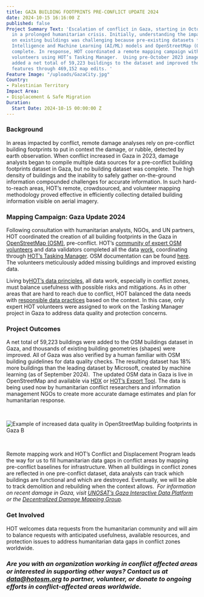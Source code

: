 ```yaml
---
title: GAZA BUILDING FOOTPRINTS PRE-CONFLICT UPDATE 2024
date: 2024-10-15 16:16:00 Z
published: false
Project Summary Text: 'Escalation of conflict in Gaza, starting in October 2023, resulted
  in a prolonged humanitarian crisis. Initially, understanding the impact of the conflict
  on existing buildings was challenging because pre-existing datasets from Artificial
  Intelligence and Machine Learning (AI/ML) models and OpenStreetMap (OSM)  were not
  complete. In response, HOT coordinated a remote mapping campaign with expert OSM
  volunteers using HOT’s Tasking Manager.  Using pre-October 2023 imagery, this effort
  added a net total of 59,223 buildings to the dataset and improved thousands of existing
  features through 469,152 map edits. '
Feature Image: "/uploads/GazaCity.jpg"
Country:
- Palestinian Territory
Impact Area:
- Displacement & Safe Migration
Duration:
  Start Date: 2024-10-15 00:00:00 Z
---
```


### Background

In areas impacted by conflict, remote damage analyses rely on pre-conflict building footprints to put in context the damage, or rubble, detected by earth observation. When conflict increased in Gaza in 2023, damage analysts began to compile multiple data sources for a pre-conflict building footprints dataset in Gaza, but no building dataset was complete.  The high density of buildings and the inability to safely gather on-the-ground information compounded challenges for accurate information. In such hard-to-reach areas, HOT’s remote, crowdsourced, and volunteer mapping methodology proved effective in efficiently collecting detailed building information visible on aerial imagery.


### Mapping Campaign: Gaza Update 2024

Following consultation with humanitarian analysts, NGOs, and UN partners, HOT coordinated the creation of all building footprints in the Gaza in [OpenStreetMap \(OSM\)](https://www.openstreetmap.org/), pre-conflict. HOT’s [community of expert OSM volunteers](https://www.hotosm.org/community/) and data validators completed all the data [work](https://wiki.openstreetmap.org/wiki/Gaza_Update_2024), coordinating through [HOT’s Tasking Manager](https://tasks.hotosm.org/). OSM documentation can be found [here](https://wiki.openstreetmap.org/wiki/Gaza_Update_2024). The volunteers meticulously added missing buildings and improved existing data. 

Living by[HOT’s data principles](https://www.hotosm.org/tools-and-data/data-principles/), all data work, especially in conflict zones, must balance usefulness with possible risks and mitigations. As in other areas that are hard to reach due to conflict, HOT balanced the data needs with [responsible data practices](https://www.hotosm.org/tools-and-data/data-principles/) based on the context. In this case, only expert HOT volunteers were assigned to work on the Tasking Manager project in Gaza to address data quality and protection concerns.

### Project Outcomes

A net total of 59,223 buildings were added to the OSM buildings dataset in Gaza, and thousands of existing building geometries (shapes) were improved. All of Gaza was also verified by a human familiar with OSM building guidelines for data quality checks. The resulting dataset has 18% more buildings than the leading dataset by Microsoft, created by machine learning (as of September 2024). 
The updated OSM data in Gaza is live in OpenStreetMap and available via [HDX](https://data.humdata.org/dataset/hotosm_pse_buildings?) or [HOT’s Export Tool](https://export.hotosm.org/v3/). The data is being used now by humanitarian conflict researchers and information management NGOs to create more accurate damage estimates and plan for humanitarian response.  

<br>

![Example of increased data quality in OpenStreetMap building footprints in Gaza B](uploads/Example%20of%20increased%20data%20quality%20in%20OpenStreetMap%20building%20footprints%20in%20Gaza%20B.png)

<br>

Remote mapping work and HOT’s Conflict and Displacement Program leads the way for us to fill humanitarian data gaps in conflict areas by mapping pre-conflict baselines for infrastructure. When all buildings in conflict zones are reflected in one pre-conflict dataset, data analysts can track which buildings are functional and which are destroyed. Eventually, we will be able to track demolition and rebuilding when the context allows. 
*For information on recent damage in Gaza, visit [UNOSAT’s Gaza Interactive Data Platform](https://experience.arcgis.com/experience/ea5c453e92724c6ba0a7b8a4037129be/page/UNOSAT/?org=unosat&views=Share) or the [Decentralized Damage Mapping Group](https://www.conflict-damage.org/).*

### Get Involved

HOT welcomes data requests from the humanitarian community and will aim to balance requests with anticipated usefulness, available resources, and protection issues to address humanitarian data gaps in conflict zones worldwide.
### *Are you with an organization working in conflict affected areas or interested in supporting other ways? Contact us at [data@hotosm.org](mailto:data@hotosm.org) to partner, volunteer, or donate to ongoing efforts in conflict-affected areas worldwide*.